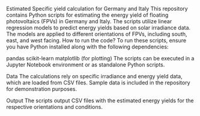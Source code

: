 Estimated Specific yield calculation for Germany and Italy
This repository contains Python scripts for estimating the energy yield of floating photovoltaics (FPVs) in Germany and Italy. 
The scripts utilize linear regression models to predict energy yields based on solar irradiance data.
The models are applied to different orientations of FPVs, including south, east, and west facing.
How to run the code?
To run these scripts, ensure you have Python installed along with the following dependencies:

pandas
scikit-learn
matplotlib (for plotting)
The scripts can be executed in a Jupyter Notebook environment or as standalone Python scripts.

Data
The calculations rely on specific irradiance and energy yield data, which are loaded from CSV files. 
Sample data is included in the repository for demonstration purposes.

Output
The scripts output CSV files with the estimated energy yields for the respective orientations and conditions.
